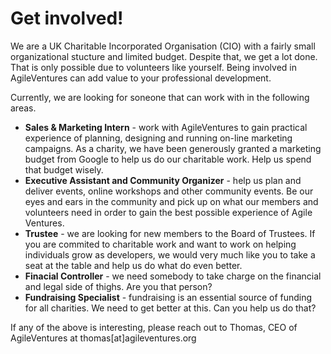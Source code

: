 # Get involved!

We are a UK Charitable Incorporated Organisation (CIO) with a fairly small organizational stucture and limited budget. Despite that, we get a lot done. That is only possible due to volunteers like yourself. Being involved in AgileVentures can add value to your professional development. 

Currently, we are looking for soneone that can work with in the following areas.
 
* **Sales & Marketing Intern** - work with AgileVentures to gain practical experience of planning, designing and running on-line marketing campaigns. As a charity, we have been generously granted a marketing budget from Google to help us do our charitable work. Help us spend that budget wisely.
* **Executive Assistant and Community Organizer** - help us plan and deliver events, online workshops and other community events. Be our eyes and ears in the community and pick up on what our members and volunteers need in order to gain the best possible experience of Agile Ventures.
* **Trustee** - we are looking for new members to the Board of Trustees. If you are commited to charitable work and want to work on helping individuals grow as developers, we would very much like you to take a seat at the table and help us do what do even better. 
* **Finacial Controller** - we need somebody to take charge on the financial and legal side of thighs. Are you that person? 
* **Fundraising Specialist** - fundraising is an essential source of funding for all charities. We need to get better at this. Can you help us do that? 

If any of the above is interesting, please reach out to Thomas, CEO of AgileVentures at thomas[at]agileventures.org


